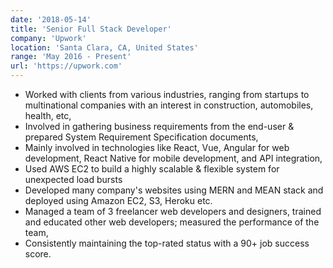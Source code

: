 ```yaml
---
date: '2018-05-14'
title: 'Senior Full Stack Developer'
company: 'Upwork'
location: 'Santa Clara, CA, United States'
range: 'May 2016 - Present'
url: 'https://upwork.com'
---
```


- Worked with clients from various industries, ranging from startups to multinational companies with an interest in construction, automobiles, health, etc,
- Involved in gathering business requirements from the end-user & prepared System Requirement Specification documents,
- Mainly involved in technologies like React, Vue, Angular for web development, React Native for mobile development, and API integration,
- Used AWS EC2 to build a highly scalable & flexible system for unexpected load bursts
- Developed many company's websites using MERN and MEAN stack and deployed using Amazon EC2, S3, Heroku etc.
- Managed a team of 3 freelancer web developers and designers, trained and educated other web developers; measured the performance of the team,
- Consistently maintaining the top-rated status with a 90+ job success score.
